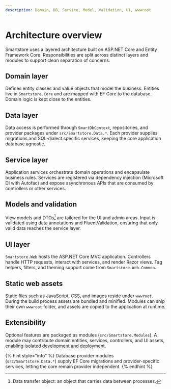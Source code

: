 ```yaml
---
description: Domain, DB, Service, Model, Validation, UI, wwwroot
---
```


# Architecture overview

Smartstore uses a layered architecture built on ASP.NET Core and Entity Framework Core. Responsibilities are split across distinct layers and modules to support clean separation of concerns.

## Domain layer

Defines entity classes and value objects that model the business. Entities live in `Smartstore.Core` and are mapped with EF Core to the database. Domain logic is kept close to the entities.

## Data layer

Data access is performed through `SmartDbContext`, repositories, and provider packages under `src/Smartstore.Data.*`. Each provider supplies migrations and SQL‑dialect specific services, keeping the core application database agnostic.

## Service layer

Application services orchestrate domain operations and encapsulate business rules. Services are registered via dependency injection (Microsoft DI with Autofac) and expose asynchronous APIs that are consumed by controllers or other services.

## Models and validation

View models and DTOs[^1] are tailored for the UI and admin areas. Input is validated using data annotations and FluentValidation, ensuring that only valid data reaches the service layer.

## UI layer

`Smartstore.Web` hosts the ASP.NET Core MVC application. Controllers handle HTTP requests, interact with services, and render Razor views. Tag helpers, filters, and theming support come from `Smartstore.Web.Common`.

## Static web assets

Static files such as JavaScript, CSS, and images reside under `wwwroot`. During the build process assets are bundled and minified. Modules can ship their own `wwwroot` folder, and assets are copied to the application at runtime.

## Extensibility

Optional features are packaged as modules (`src/Smartstore.Modules`). A module may contribute domain entities, services, controllers, and UI assets, enabling isolated development and deployment.

{% hint style="info" %}
Database provider modules (`src/Smartstore.Data.*`) supply EF Core migrations and provider-specific services, letting the core remain provider independent.
{% endhint %}

[^1]: Data transfer object: an object that carries data between processes.
